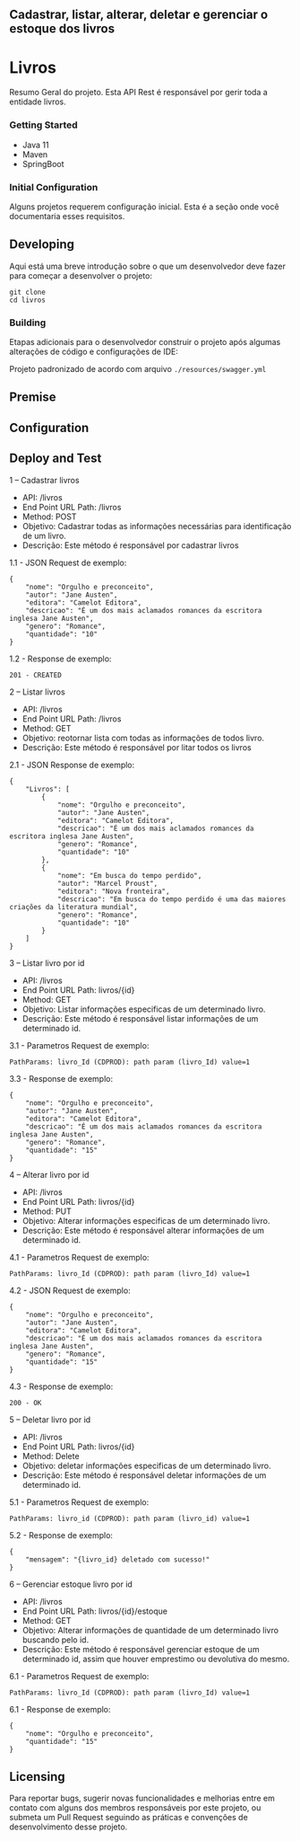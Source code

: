 ## Cadastrar, listar, alterar, deletar e gerenciar o estoque dos livros 
# Livros

Resumo Geral do projeto.
Esta API Rest é responsável por gerir toda a entidade livros.

### Getting Started

* Java 11
* Maven
* SpringBoot

### Initial Configuration

Alguns projetos requerem configuração inicial. Esta é a seção onde você documentaria esses requisitos.

## Developing

Aqui está uma breve introdução sobre o que um desenvolvedor deve fazer para começar a desenvolver
o projeto:

```
git clone 
cd livros
```

### Building

Etapas adicionais para o desenvolvedor construir o projeto após algumas alterações de código e configurações de IDE:

Projeto padronizado de acordo com arquivo ``./resources/swagger.yml``

## Premise


## Configuration



## Deploy and Test

1 – Cadastrar livros

- API: /livros
- End Point URL Path:  /livros
- Method: POST
- Objetivo: Cadastrar todas as informações necessárias para identificação de um livro.
- Descrição: Este método é responsável por cadastrar livros

1.1 - JSON Request de exemplo:
```
{
    "nome": "Orgulho e preconceito",
    "autor": "Jane Austen",
    "editora": "Camelot Editora",
    "descricao": "É um dos mais aclamados romances da escritora inglesa Jane Austen",
    "genero": "Romance",
    "quantidade": "10"
}
```

1.2 - Response de exemplo:

``
201 - CREATED
``

2 – Listar livros

- API: /livros
- End Point URL Path:  /livros
- Method: GET
- Objetivo: reotornar lista com todas as informações de todos livro.
- Descrição: Este método é responsável por litar todos os livros

2.1 - JSON Response de exemplo:
```
{
    "Livros": [
        {
            "nome": "Orgulho e preconceito",
            "autor": "Jane Austen",
            "editora": "Camelot Editora",
            "descricao": "É um dos mais aclamados romances da escritora inglesa Jane Austen",
            "genero": "Romance",
            "quantidade": "10"
        },
        {
            "nome": "Em busca do tempo perdido",
            "autor": "Marcel Proust",
            "editora": "Nova fronteira",
            "descricao": "Em busca do tempo perdido é uma das maiores criações da literatura mundial",
            "genero": "Romance",
            "quantidade": "10"
        }
    ]
}
```
3 – Listar livro por id

- API: /livros
- End Point URL Path:  livros/{id}
- Method: GET
- Objetivo: Listar informações especificas de um determinado livro.
- Descrição: Este método é responsável listar informações de um determinado id.

3.1 - Parametros Request de exemplo:

```
PathParams: livro_Id (CDPROD): path param (livro_Id) value=1 
```


3.3 - Response de exemplo:

```
{
    "nome": "Orgulho e preconceito",
    "autor": "Jane Austen",
    "editora": "Camelot Editora",
    "descricao": "É um dos mais aclamados romances da escritora inglesa Jane Austen",
    "genero": "Romance",
    "quantidade": "15"
}
```

4 – Alterar livro por id

- API: /livros
- End Point URL Path:  livros/{id}
- Method: PUT
- Objetivo: Alterar informações especificas de um determinado livro.
- Descrição: Este método é responsável alterar informações de um determinado id.

4.1 - Parametros Request de exemplo:

```
PathParams: livro_Id (CDPROD): path param (livro_Id) value=1 
```

4.2 - JSON Request de exemplo:
```
{
    "nome": "Orgulho e preconceito",
    "autor": "Jane Austen",
    "editora": "Camelot Editora",
    "descricao": "É um dos mais aclamados romances da escritora inglesa Jane Austen",
    "genero": "Romance",
    "quantidade": "15"
}
```

4.3 - Response de exemplo:

```
200 - OK
```

5 – Deletar livro por id

- API: /livros
- End Point URL Path:  livros/{id}
- Method: Delete
- Objetivo: deletar informações especificas de um determinado livro.
- Descrição: Este método é responsável deletar informações de um determinado id.

5.1 - Parametros Request de exemplo:

```
PathParams: livro_id (CDPROD): path param (livro_id) value=1
```

5.2 - Response de exemplo:

```
{
    "mensagem": "{livro_id} deletado com sucesso!"
}
```

6 – Gerenciar estoque livro por id

- API: /livros
- End Point URL Path:  livros/{id}/estoque
- Method: GET
- Objetivo: Alterar informações de quantidade de um determinado livro buscando pelo id.
- Descrição: Este método é responsável gerenciar estoque de um determinado id, assim que houver emprestimo ou devolutiva do mesmo.

6.1 - Parametros Request de exemplo:

```
PathParams: livro_Id (CDPROD): path param (livro_Id) value=1
```

6.1 - Response de exemplo:

```
{
    "nome": "Orgulho e preconceito",
    "quantidade": "15"
}
```
## Licensing

Para reportar bugs, sugerir novas funcionalidades e melhorias entre em contato com alguns dos membros responsáveis
por este projeto, ou submeta um Pull Request seguindo as práticas e convenções de desenvolvimento desse projeto.

